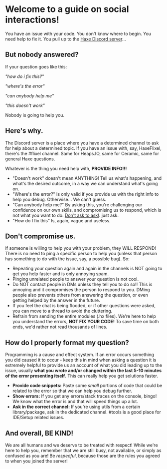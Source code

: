 # Welcome to a guide on social interactions!

You have an issue with your code. You don't know where to begin. You need help to fix it. You pull up to the [Haxe Discord server](https://discord.gg/nEcn45vjqY)...

## But nobody answered?

If your question goes like this:

_"how do i fix this?"_

_"where's the error"_

_"can anybody help me"_

_"this doesn't work"_

Nobody is going to help you.

## Here's why.

The Discord server is a place where you have a determined channel to ask for help about a determined topic. If you have an issue with, say, HaxeFlixel, there's the #flixel channel.
Same for Heaps.IO, same for Ceramic, same for general Haxe questions.

Whatever is the thing you need help with, **PROVIDE INFO!!!**

- "Doesn't work" doesn't mean ANYTHING! Tell us what's happening, and what's the desired outcome, in a way we can understand what's going on.
- "Where's the error?" Is only valid if you provide us with the right info to help you debug. Otherwise... We can't guess.
- "Can anybody help me?" By asking this, you're challenging our confidence on our own skills, and compromising us to respond, which is not what you want to do. [Don't ask to ask!](https://dontasktoask.com/).
just ask.
- "How do I fix this" Is, again, vague and useless. 

## Don't compromise us.

If someone is willing to help you with your problem, they WILL RESPOND! There is no need to ping a specific person to help you (unless that person has something to do with the issue, say, a possible bug).
So:

- Repeating your question again and again in the channels is NOT going to get you help faster and is only annoying spam.
- Pinging unrelated people to answer your question is not cool.
- Do NOT contact people in DMs unless they tell you to do so!! This is annoying and it compromises the person to respond to you. DMing people also prevents others from answering the question, or even getting helped by the answer in the future. 
- If you feel the chat is being flooded, or if other questions were asked, you can move to a thread to avoid the cluttering.
- Refrain from sending the entire modules (.hx files). We're here to help you understand the errors, **NOT FIX YOUR CODE!** To save time on both ends, we'd rather not read thousands of lines.

## How do I properly format my question?

Programming is a cause and effect system. If an error occurs something you did caused it to occur - keep this in mind when asking a question it is extremely helpful to provide us an account of what you did leading up to the issue, usually **what you wrote and/or changed within the last 5-10 minutes of the error presenting itself**. This can really help you get solutions faster.

- **Provide code snippets:** Paste some _small_ portions of code that could be related to the error so that we can help you debug further.
- **Show errors:** If you get any errors/stack traces on the console, bingo! We know what the error is and that will speed things up a lot.
- **Ask in the correct channel:** If you're using utils from a certain library/package, ask in the dedicated channel. #tools is a good place for IDE/Setup related issues.


## And overall, BE KIND!

We are all humans and we deserve to be treated with respect! While we're here to help you, remember that we are still busy, not available, or simply as confused as you are!
Be _respecful_, because those are the rules you agreed to when you joined the server!
